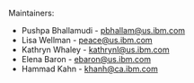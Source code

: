 Maintainers:

* Pushpa Bhallamudi - pbhallam@us.ibm.com
* Lisa Wellman - peace@us.ibm.com  
* Kathryn Whaley - kathrynl@us.ibm.com
* Elena Baron - ebaron@us.ibm.com
* Hammad Kahn - khanh@ca.ibm.com
